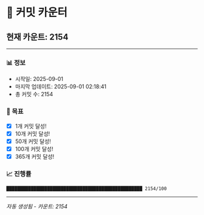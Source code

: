 # 🔢 커밋 카운터

## 현재 카운트: 2154

---

### 📊 정보
- 시작일: 2025-09-01
- 마지막 업데이트: 2025-09-01 02:18:41
- 총 커밋 수: 2154

### 🎯 목표
- [x] 1개 커밋 달성!
- [x] 10개 커밋 달성!
- [x] 50개 커밋 달성!
- [x] 100개 커밋 달성!
- [x] 365개 커밋 달성!

### 📈 진행률
```
██████████████████████████████████████████████████ 2154/100
```

---
*자동 생성됨 - 카운트: 2154*
